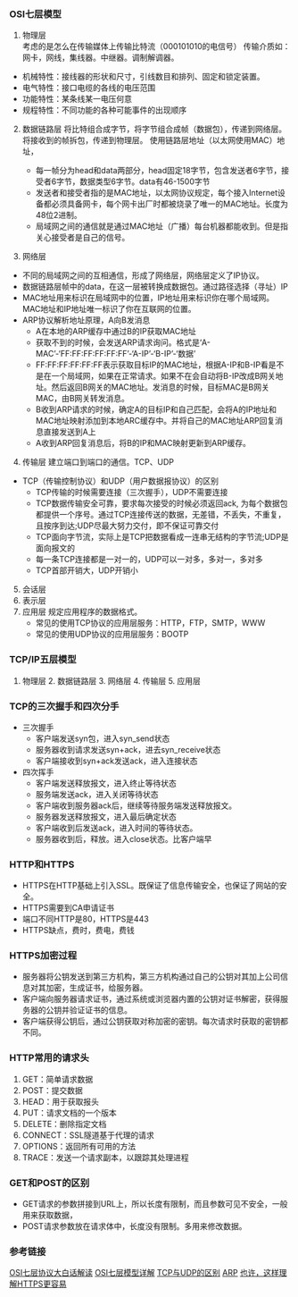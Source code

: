 ### OSI七层模型
1. 物理层    
    考虑的是怎么在传输媒体上传输比特流（000101010的电信号）  传输介质如：网卡，网线，集线器。中继器。调制解调器。 
- 机械特性：接线器的形状和尺寸，引线数目和排列、固定和锁定装置。
- 电气特性：接口电缆的各线的电压范围 
- 功能特性：某条线某一电压何意
- 规程特性：不同功能的各种可能事件的出现顺序

2. 数据链路层
    将比特组合成字节，将字节组合成帧（数据包），传递到网络层。将接收到的帧拆包，传递到物理层。
    使用链路层地址（以太网使用MAC）地址，
    - 每一帧分为head和data两部分，head固定18字节，包含发送者6字节，接受者6字节，数据类型6字节。data有46-1500字节
    - 发送者和接受者指的是MAC地址，以太网协议规定，每个接入Internet设备都必须具备网卡，每个网卡出厂时都被烧录了唯一的MAC地址。长度为48位2进制。
    - 局域网之间的通信就是通过MAC地址（广播）每台机器都能收到。但是指关心接受者是自己的信号。
    
3. 网络层
- 不同的局域网之间的互相通信，形成了网络层，网络层定义了IP协议。
- 数据链路层帧中的data，在这一层被转换成数据包。通过路径选择（寻址）IP
- MAC地址用来标识在局域网中的位置，IP地址用来标识你在哪个局域网。MAC地址和IP地址唯一标识了你在互联网的位置。
- ARP协议解析地址原理，A向B发消息
    - A在本地的ARP缓存中通过B的IP获取MAC地址
    - 获取不到的时候，会发送ARP请求询问。格式是‘A-MAC’-‘FF:FF:FF:FF:FF:FF’-‘A-IP’-‘B-IP’-‘数据’
    - FF:FF:FF:FF:FF:FF表示获取目标IP的MAC地址，根据A-IP和B-IP看是不是在一个局域网，如果在正常请求。如果不在会自动将B-IP改成B网关地址。然后返回B网关的MAC地址。发消息的时候，目标MAC是B网关MAC，由B网关转发消息。
    - B收到ARP请求的时候，确定A的目标IP和自己匹配，会将A的IP地址和MAC地址映射添加到本地ARC缓存中。并将自己的MAC地址ARP回复消息直接发送到A上
    - A收到ARP回复消息后，将B的IP和MAC映射更新到ARP缓存。
4. 传输层
    建立端口到端口的通信。TCP、UDP
- TCP（传输控制协议）和UDP（用户数据报协议）的区别
    - TCP传输的时候需要连接（三次握手），UDP不需要连接
    - TCP数据传输安全可靠，要求每次接受的时候必须返回ack, 为每个数据包都提供一个序号。通过TCP连接传送的数据，无差错，不丢失，不重复，且按序到达;UDP尽最大努力交付，即不保证可靠交付
    - TCP面向字节流，实际上是TCP把数据看成一连串无结构的字节流;UDP是面向报文的
    - 每一条TCP连接都是一对一的，UDP可以一对多，多对一，多对多
    - TCP首部开销大，UDP开销小
5. 会话层
6. 表示层  
7. 应用层
    规定应用程序的数据格式。
    - 常见的使用TCP协议的应用层服务：HTTP，FTP，SMTP，WWW
    - 常见的使用UDP协议的应用层服务：BOOTP

### TCP/IP五层模型
1. 物理层 2. 数据链路层 3. 网络层  4. 传输层  5. 应用层     

### TCP的三次握手和四次分手 
- 三次握手
    - 客户端发送syn包，进入syn_send状态
    - 服务器收到请求发送syn+ack，进去syn_receive状态
    - 客户端接收到syn+ack发送ack，进入连接状态
- 四次挥手
    - 客户端发送释放报文，进入终止等待状态
    - 服务端发送ack，进入关闭等待状态
    - 客户端收到服务器ack后，继续等待服务端发送释放报文。
    - 服务器发送释放报文，进入最后确定状态
    - 客户端收到后发送ack，进入时间的等待状态。
    - 服务器收到后，释放。进入close状态。比客户端早

### HTTP和HTTPS 
- HTTPS在HTTP基础上引入SSL。既保证了信息传输安全，也保证了网站的安全。
- HTTPS需要到CA申请证书
- 端口不同HTTP是80，HTTPS是443
- HTTPS缺点，费时，费电，费钱

### HTTPS加密过程
- 服务器将公钥发送到第三方机构，第三方机构通过自己的公钥对其加上公司信息对其加密，生成证书，给服务器。
- 客户端向服务器请求证书，通过系统或浏览器内置的公钥对证书解密，获得服务器的公钥并验证证书的信息。
- 客户端获得公钥后，通过公钥获取对称加密的密钥。每次请求时获取的密钥都不同。


### HTTP常用的请求头
1. GET：简单请求数据
2. POST：提交数据
3. HEAD：用于获取报头
4. PUT：请求文档的一个版本
5. DELETE：删除指定文档
6. CONNECT：SSL隧道基于代理的请求
7. OPTIONS：返回所有可用的方法
8. TRACE：发送一个请求副本，以跟踪其处理进程

### GET和POST的区别
- GET请求的参数拼接到URL上，所以长度有限制，而且参数可见不安全，一般用来获取数据，
- POST请求参数放在请求体中，长度没有限制。多用来修改数据。

### 参考链接
[OSI七层协议大白话解读](https://blog.csdn.net/taotongning/article/details/81352985)
[OSI七层模型详解](https://blog.csdn.net/yaopeng_2005/article/details/7064869)
[TCP与UDP的区别](https://blog.csdn.net/yipiankongbai/article/details/24435977)
[ARP](https://baike.baidu.com/item/ARP/609343)
[也许，这样理解HTTPS更容易](https://showme.codes/2017-02-20/understand-https/)
